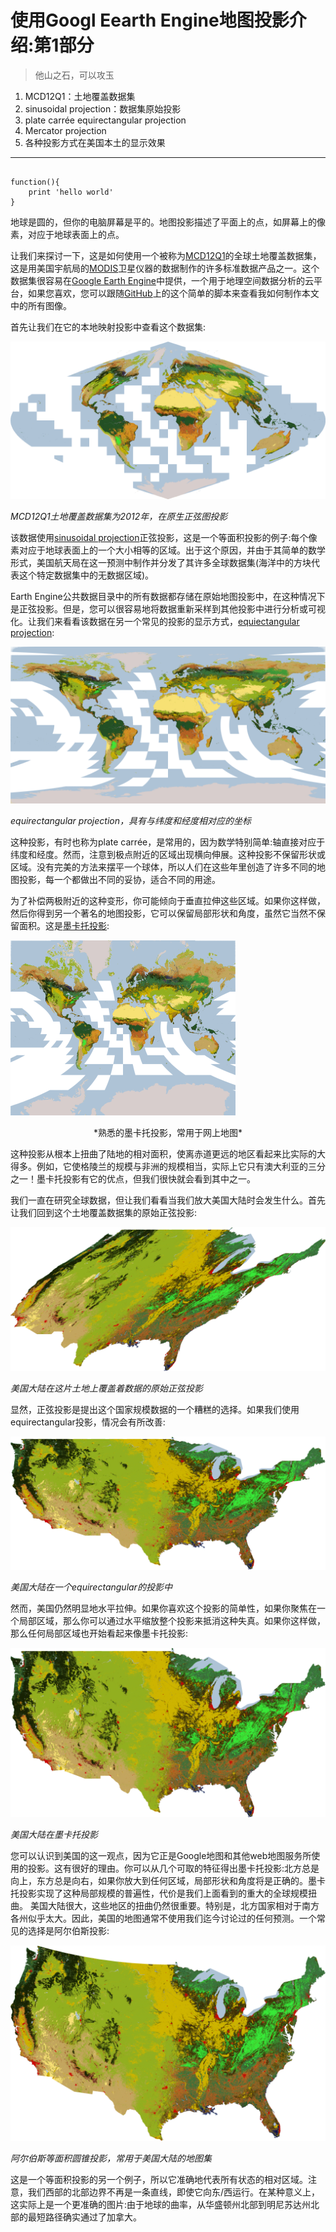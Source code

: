 ﻿# 使用Googl Eearth Engine地图投影介绍:第1部分
> 他山之石，可以攻玉

1. MCD12Q1：土地覆盖数据集
2. sinusoidal projection：数据集原始投影
3. plate carrée equirectangular projection
4. Mercator projection
5. 各种投影方式在美国本土的显示效果

***

```

function(){
	print 'hello world'
}

``` 

地球是圆的，但你的电脑屏幕是平的。地图投影描述了平面上的点，如屏幕上的像素，对应于地球表面上的点。

让我们来探讨一下，这是如何使用一个被称为[MCD12Q1](https://lpdaac.usgs.gov/dataset_discovery/modis/modis_products_table/mcd12q1)的全球土地覆盖数据集，这是用美国宇航局的[MODIS](https://en.wikipedia.org/wiki/Moderate-resolution_imaging_spectroradiometer)卫星仪器的数据制作的许多标准数据产品之一。这个数据集很容易在[Google Earth Engine](http://earthengine.google.com/)中提供，一个用于地理空间数据分析的云平台，如果您喜欢，您可以跟随[GitHub](https://github.com/mdhancher/mdh-examples/blob/master/earth-engine/intro-projections-1.js)上的这个简单的脚本来查看我如何制作本文中的所有图像。

首先让我们在它的本地映射投影中查看这个数据集:

![MCD12Q1土地覆盖数据集为2012年，在原生正弦图投影](https://github.com/dadream/dadream.github.io/blob/master/images/proj-p1/1-INsryu_6JOFCf_Q9XXyO2Q.png?raw=true)

*MCD12Q1土地覆盖数据集为2012年，在原生正弦图投影*

该数据使用[sinusoidal projection](https://en.wikipedia.org/wiki/Sinusoidal_projection)正弦投影，这是一个等面积投影的例子:每个像素对应于地球表面上的一个大小相等的区域。出于这个原因，并由于其简单的数学形式，美国航天局在这一预测中制作并分发了其许多全球数据集(海洋中的方块代表这个特定数据集中的无数据区域)。

Earth Engine公共数据目录中的所有数据都存储在原始地图投影中，在这种情况下是正弦投影。但是，您可以很容易地将数据重新采样到其他投影中进行分析或可视化。让我们来看看该数据在另一个常见的投影的显示方式，[equiectangular projection](https://en.wikipedia.org/wiki/Equirectangular_projection):

![MCD12Q1土地覆盖数据集为2012年，在等角投影](https://github.com/dadream/dadream.github.io/blob/master/images/proj-p1/1-D_CIloak6MfyjqkaV50wTw.png?raw=true)

*equirectangular projection，具有与纬度和经度相对应的坐标*

这种投影，有时也称为plate carrée，是常用的，因为数学特别简单:轴直接对应于纬度和经度。然而，注意到极点附近的区域出现横向伸展。这种投影不保留形状或区域。没有完美的方法来摆平一个球体，所以人们在这些年里创造了许多不同的地图投影，每一个都做出不同的妥协，适合不同的用途。

为了补偿两极附近的这种变形，你可能倾向于垂直拉伸这些区域。如果你这样做，然后你得到另一个著名的地图投影，它可以保留局部形状和角度，虽然它当然不保留面积。这是[墨卡托投影](https://en.wikipedia.org/wiki/Mercator_projection):

![MCD12Q1土地覆盖数据集为2012年，在墨卡托投影](https://github.com/dadream/dadream.github.io/blob/master/images/proj-p1/1-C_vYU9QOdFhWfbOtvk-iqw.png?raw=true)

<center>*熟悉的墨卡托投影，常用于网上地图*</center>

这种投影从根本上扭曲了陆地的相对面积，使离赤道更远的地区看起来比实际的大得多。例如，它使格陵兰的规模与非洲的规模相当，实际上它只有澳大利亚的三分之一！墨卡托投影有它的优点，但我们很快就会看到其中之一。

我们一直在研究全球数据，但让我们看看当我们放大美国大陆时会发生什么。首先让我们回到这个土地覆盖数据集的原始正弦投影:

![MCD12Q1土地覆盖数据集为2012年，在其原生正弦图投影](https://github.com/dadream/dadream.github.io/blob/master/images/proj-p1/1-_fjb4wRGFZqs2FvPkYKZIg.png?raw=true)

*美国大陆在这片土地上覆盖着数据的原始正弦投影*

显然，正弦投影是提出这个国家规模数据的一个糟糕的选择。如果我们使用equirectangular投影，情况会有所改善:

![MCD12Q1土地覆盖数据集为2012年，在其原生正弦图投影](https://github.com/dadream/dadream.github.io/blob/master/images/proj-p1/1-9hEOWuZNtXp9_1BGVqQRag.png?raw=true)

*美国大陆在一个equirectangular的投影中*

然而，美国仍然明显地水平拉伸。如果你喜欢这个投影的简单性，如果你聚焦在一个局部区域，那么你可以通过水平缩放整个投影来抵消这种失真。如果你这样做，那么任何局部区域也开始看起来像墨卡托投影:

![MCD12Q1土地覆盖数据集为2012年，在其原生正弦图投影](https://github.com/dadream/dadream.github.io/blob/master/images/proj-p1/1-xe5YauXHnPgZAeRDIqcKjA.png?raw=true)

*美国大陆在墨卡托投影*

您可以认识到美国的这一观点，因为它正是Google地图和其他web地图服务所使用的投影。这有很好的理由。你可以从几个可取的特征得出墨卡托投影:北方总是向上，东方总是向右，如果你放大到任何区域，局部形状和角度将是正确的。墨卡托投影实现了这种局部规模的普遍性，代价是我们上面看到的重大的全球规模扭曲。
美国大陆很大，这些地区的扭曲仍然很重要。特别是，北方国家相对于南方各州似乎太大。因此，美国的地图通常不使用我们迄今讨论过的任何预测。一个常见的选择是阿尔伯斯投影:

![MCD12Q1土地覆盖数据集为2012年，在其原生正弦图投影](https://github.com/dadream/dadream.github.io/blob/master/images/proj-p1/1-v0VUFceCUNzZJaU-yKpz-w.png?raw=true)

*阿尔伯斯等面积圆锥投影，常用于美国大陆的地图集*

这是一个等面积投影的另一个例子，所以它准确地代表所有状态的相对区域。注意，我们西部的北部边界不再是一条直线，即使它向东/西运行。在某种意义上，这实际上是一个更准确的图片:由于地球的曲率，从华盛顿州北部到明尼苏达州北部的最短路径确实通过了加拿大。